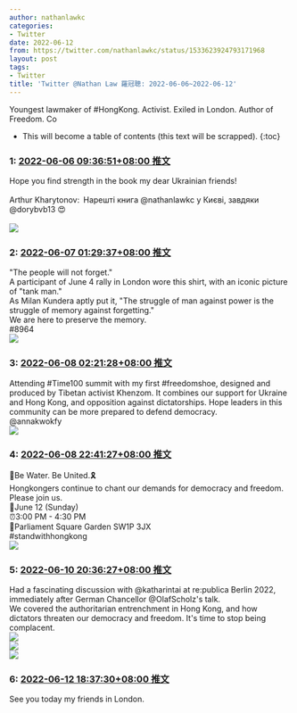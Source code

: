 ```yaml
---
author: nathanlawkc
categories:
- Twitter
date: 2022-06-12
from: https://twitter.com/nathanlawkc/status/1533623924793171968
layout: post
tags:
- Twitter
title: 'Twitter @Nathan Law 羅冠聰: 2022-06-06~2022-06-12'
---
```


Youngest lawmaker of #HongKong. Activist. Exiled in London. Author of Freedom. Co

* This will become a table of contents (this text will be scrapped).
{:toc}

### 1: [2022-06-06 09:36:51+08:00 推文](https://twitter.com/nathanlawkc/status/1533623924793171968)

Hope you find strength in the book my dear Ukrainian friends!<br><br>Arthur Kharytonov: Нарешті книга @nathanlawkc у Києві, завдяки @dorybvb13 😍<br><br><img style="" src="https://pbs.twimg.com/media/FUfWx0YXsAMK-xp?format=jpg&amp;name=orig" referrerpolicy="no-referrer">

### 2: [2022-06-07 01:29:37+08:00 推文](https://twitter.com/nathanlawkc/status/1533863696425951233)

"The people will not forget."<br>A participant of June 4 rally in London wore this shirt, with an iconic picture of "tank man." <br>As Milan Kundera aptly put it, "The struggle of man against power is the struggle of memory against forgetting."<br>We are here to preserve the memory.<br>#8964<br><img style="" src="https://pbs.twimg.com/media/FUlgygyWIAMex3R?format=jpg&amp;name=orig" referrerpolicy="no-referrer">

### 3: [2022-06-08 02:21:28+08:00 推文](https://twitter.com/nathanlawkc/status/1534239130321813506)

Attending #Time100 summit with my first #freedomshoe, designed and produced by Tibetan activist Khenzom. It combines our support for Ukraine and Hong Kong, and opposition against dictatorships. Hope leaders in this community can be more prepared to defend democracy.<br>@annakwokfy<br><img style="" src="https://pbs.twimg.com/media/FUq2WXdWAAAo99F?format=jpg&amp;name=orig" referrerpolicy="no-referrer">

### 4: [2022-06-08 22:41:27+08:00 推文](https://twitter.com/nathanlawkc/status/1534546152070209538)

🏴Be Water. Be United.🎗<br>Hongkongers continue to chant our demands for democracy and freedom.<br>Please join us. <br>📆June 12 (Sunday)<br>⏰3:00 PM - 4:30 PM<br>📍Parliament Square Garden SW1P 3JX<br>#standwithhongkong<br><img style="" src="https://pbs.twimg.com/media/FUvNElpXoAANT0r?format=jpg&amp;name=orig" referrerpolicy="no-referrer">

### 5: [2022-06-10 20:36:27+08:00 推文](https://twitter.com/nathanlawkc/status/1535239467652481024)

Had a fascinating discussion with @katharintai at re:publica Berlin 2022, immediately after German Chancellor @OlafScholz's talk. <br>We covered the authoritarian entrenchment in Hong Kong, and how dictators threaten our democracy and freedom. It's time to stop being complacent.<br><img style="" src="https://pbs.twimg.com/media/FU5CWwiWIAIfrFU?format=jpg&amp;name=orig" referrerpolicy="no-referrer"><br><img style="" src="https://pbs.twimg.com/media/FU5CWwYXsAEgtuQ?format=jpg&amp;name=orig" referrerpolicy="no-referrer"><br><img style="" src="https://pbs.twimg.com/media/FU5CWwUX0AINmjB?format=jpg&amp;name=orig" referrerpolicy="no-referrer">

### 6: [2022-06-12 18:37:30+08:00 推文](https://twitter.com/nathanlawkc/status/1535934308866727936)

See you today my friends in London.

